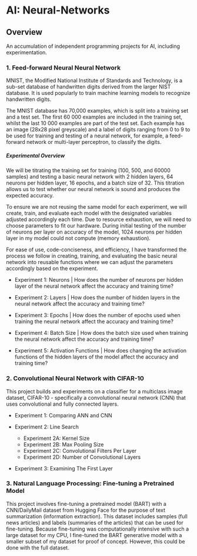 # AI: Neural-Networks

## Overview
An accumulation of independent programming projects for AI, including experimentation.

### 1. Feed-forward Neural Neural Network

MNIST, the Modified National Institute of Standards and Technology, is a sub-set database of handwritten digits derived from the larger NIST database. It is used popularly to train machine learning models to recognize handwritten digits. 

The MNIST database has 70,000 examples, which is split into a training set and a test set. The first 60 000 examples are included in the training set, whilst the last 10 000 examples are part of the test set. Each example has an image (28x28 pixel greyscale) and a label of digits ranging from 0 to 9 to be used for training and testing of a neural network, for example, a feed-forward network or multi-layer perceptron, to classify the digits.

##### Experimental Overview
We will be titrating the training set for training (100, 500, and 60000 samples) and testing a basic neural network with 2 hidden layers, 64 neurons per hidden layer, 16 epochs, and a batch size of 32. This titration allows us to test whether our neural network is sound and produces the expected accuracy.

To ensure we are not reusing the same model for each experiment, we will create, train, and evaluate each model with the designated variables adjusted accordingly each time. Due to resource exhaustion, we will need to choose parameters to fit our hardware. During initial testing of the number of neurons per layer on accuracy of the model, 1024 neurons per hidden layer in my model could not compute (memory exhaustion).

For ease of use, code-conciseness, and efficiency, I have transformed the process we follow in creating, training, and evaluating the basic neural network into reusable functions where we can adjust the parameters accordingly based on the experiment.

- Experiment 1: Neurons | How does the number of neurons per hidden layer of the neural network affect the accuracy and training time?

- Experiment 2: Layers | How does the number of hidden layers in the neural network affect the accuracy and training time?

- Experiment 3: Epochs | How does the number of epochs used when training the neural network affect the accuracy and training time?

- Experiment 4: Batch Size | How does the batch size used when training the neural network affect the accuracy and training time?

- Experiment 5: Activation Functions | How does changing the activation functions of the hidden layers of the model affect the accuracy and training time?

### 2. Convolutional Neural Network with CIFAR-10
This project builds and experiments on a classifier for a multiclass image dataset, CIFAR-10 - specifically a convolutional neural network (CNN) that uses convolutional and fully connected layers. 

- Experiment 1: Comparing ANN and CNN
  
- Experiment 2: Line Search
    - Experiment 2A: Kernel Size
    - Experiment 2B: Max Pooling Size
    - Experiment 2C: Convolutional Filters Per Layer
    - Experiment 2D: Number of Convolutional Layers
 
- Experiment 3: Examining The First Layer

### 3. Natural Language Processing: Fine-tuning a Pretrained Model
This project involves fine-tuning a pretrained model (BART) with a CNN/DailyMail dataset from Hugging Face for the purpose of text summarization (information extraction). This dataset includes samples (full news articles) and labels (summaries of the articles) that can be used for fine-tuning. Because fine-tuning was computationally intensive with such a large dataset for my CPU, I fine-tuned the BART generative model with a smaller subset of my dataset for proof of concept. However, this could be done with the full dataset.

